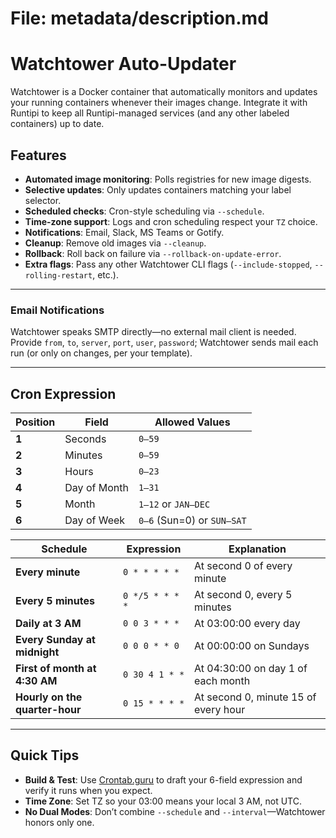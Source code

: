 # File: metadata/description.md

# Watchtower Auto-Updater

Watchtower is a Docker container that automatically monitors and updates your running containers whenever their images change. Integrate it with Runtipi to keep all Runtipi-managed services (and any other labeled containers) up to date.

## Features

- **Automated image monitoring**: Polls registries for new image digests.  
- **Selective updates**: Only updates containers matching your label selector.  
- **Scheduled checks**: Cron-style scheduling via `--schedule`.  
- **Time-zone support**: Logs and cron scheduling respect your `TZ` choice.  
- **Notifications**: Email, Slack, MS Teams or Gotify.  
- **Cleanup**: Remove old images via `--cleanup`.  
- **Rollback**: Roll back on failure via `--rollback-on-update-error`.  
- **Extra flags**: Pass any other Watchtower CLI flags (`--include-stopped`, `--rolling-restart`, etc.).  

---

### Email Notifications

Watchtower speaks SMTP directly—no external mail client is needed. Provide `from`, `to`, `server`, `port`, `user`, `password`; Watchtower sends mail each run (or only on changes, per your template).

---

## Cron Expression

| Position | Field           | Allowed Values                       |
|----------|-----------------|--------------------------------------|
| **1**    | Seconds         | `0–59`                               |
| **2**    | Minutes         | `0–59`                               |
| **3**    | Hours           | `0–23`                               |
| **4**    | Day of Month    | `1–31`                               |
| **5**    | Month           | `1–12` or `JAN–DEC`                  |
| **6**    | Day of Week     | `0–6` (Sun=0) or `SUN–SAT`           |

| Schedule                        | Expression      | Explanation                                  |
|---------------------------------|-----------------|----------------------------------------------|
| **Every minute**                | `0 * * * * *`   | At second 0 of every minute                 |
| **Every 5 minutes**             | `0 */5 * * * *` | At second 0, every 5 minutes                |
| **Daily at 3 AM**               | `0 0 3 * * *`   | At 03:00:00 every day                       |
| **Every Sunday at midnight**    | `0 0 0 * * 0`   | At 00:00:00 on Sundays                      |
| **First of month at 4:30 AM**   | `0 30 4 1 * *`  | At 04:30:00 on day 1 of each month          |
| **Hourly on the quarter-hour**  | `0 15 * * * *`  | At second 0, minute 15 of every hour        |

---

## Quick Tips

- **Build & Test**: Use [Crontab.guru](https://crontab.guru/) to draft your 6-field expression and verify it runs when you expect.  
- **Time Zone**: Set TZ so your 03:00 means your local 3 AM, not UTC.  
- **No Dual Modes**: Don’t combine `--schedule` and `--interval`—Watchtower honors only one.
